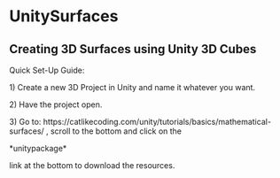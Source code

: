 # UnitySurfaces
## Creating 3D Surfaces using Unity 3D Cubes
<p>Quick Set-Up Guide:</p>
<p>1) Create a new 3D Project in Unity and name it whatever you want.</p>
<p>2) Have the project open.</p>
<p>3) Go to: https://catlikecoding.com/unity/tutorials/basics/mathematical-surfaces/ , scroll to the bottom and click on the </p>*unitypackage*<p> link at the bottom to download the resources.</p>
